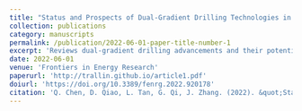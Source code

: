 ```yaml
---
title: "Status and Prospects of Dual-Gradient Drilling Technologies in Deep-Water Wells"  
collection: publications  
category: manuscripts  
permalink: /publication/2022-06-01-paper-title-number-1
excerpt: 'Reviews dual-gradient drilling advancements and their potential to improve deep-water well control.'  
date: 2022-06-01  
venue: 'Frontiers in Energy Research'  
paperurl: 'http://trallin.github.io/article1.pdf'
doiurl: 'https://doi.org/10.3389/fenrg.2022.920178'
citation: 'Q. Chen, D. Qiao, L. Tan, G. Qi, J. Zhang. (2022). &quot;Status and Prospects of Dual-Gradient Drilling Technologies in Deep-Water Wells.&quot; <i>Frontiers in Energy Research</i> 10: 919675.'  
---
```

